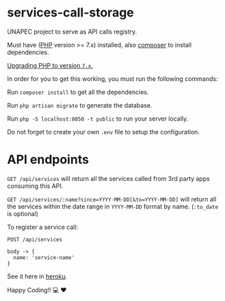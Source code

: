 # services-call-storage
UNAPEC project to serve as API calls registry.

Must have ([PHP](https://www.digitalocean.com/community/tutorials/how-to-install-linux-apache-mysql-php-lamp-stack-on-ubuntu-16-04) version >= 7.x) installed, also [composer](https://getcomposer.org/download/) to install dependencies.

[Upgrading PHP to version `7.x`.](https://www.digitalocean.com/community/tutorials/how-to-upgrade-to-php-7-on-ubuntu-14-04)

In order for you to get this working, you must run the following commands:

Run `composer install` to get all the dependencies.

Run `php artisan migrate` to generate the database.

Run `php -S localhost:8050 -t public` to run your server locally.

Do not forget to create your own `.env` file to setup the configuration.

# API endpoints

`GET /api/services` will return all the services called from 3rd party apps consuming this API.

`GET /api/services/:name?since=YYYY-MM-DD[&to=YYYY-MM-DD]` will return all the services within the date range in `YYYY-MM-DD` format by name. (`:to_date` is optional)

To register a service call:

```
POST /api/services

body -> {
  name: 'service-name'
}
```

See it here in [heroku](http://pure-fortress-91669.herokuapp.com/).

Happy Coding!! :computer: :heart:
